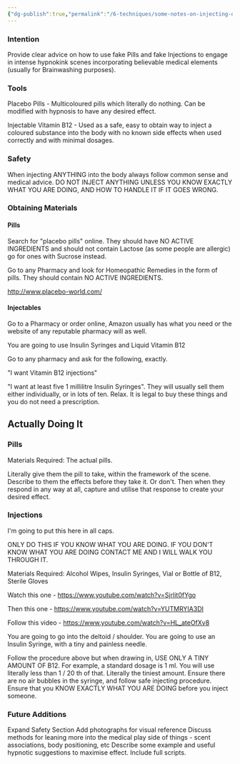 ```yaml
---
{"dg-publish":true,"permalink":"/6-techniques/some-notes-on-injecting-drugs-and-brainwashing-pills/"}
---
```



### Intention

Provide clear advice on how to use fake Pills and fake Injections to engage in intense hypnokink scenes incorporating believable medical elements (usually for Brainwashing purposes).

### Tools

Placebo Pills - Multicoloured pills which literally do nothing. Can be modified with hypnosis to have any desired effect.

Injectable Vitamin B12 - Used as a safe, easy to obtain way to inject a coloured substance into the body with no known side effects when used correctly and with minimal dosages.

### Safety

When injecting ANYTHING into the body always follow common sense and medical advice. DO NOT INJECT ANYTHING UNLESS YOU KNOW EXACTLY WHAT YOU ARE DOING, AND HOW TO HANDLE IT IF IT GOES WRONG.

### Obtaining Materials

#### Pills

Search for "placebo pills" online. They should have NO ACTIVE INGREDIENTS and should not contain Lactose (as some people are allergic) go for ones with Sucrose instead.

Go to any Pharmacy and look for Homeopathic Remedies in the form of pills. They should contain NO ACTIVE INGREDIENTS. 

http://www.placebo-world.com/

#### Injectables

Go to a Pharmacy or order online, Amazon usually has what you need or the website of any reputable pharmacy will as well.

You are going to use Insulin Syringes and Liquid Vitamin B12

Go to any pharmacy and ask for the following, exactly.

"I want Vitamin B12 injections"

"I want at least five 1 millilitre Insulin Syringes". They will usually sell them either individually, or in lots of ten. Relax. It is legal to buy these things and you do not need a prescription.

## Actually Doing It

### Pills

Materials Required: The actual pills.

Literally give them the pill to take, within the framework of the scene. Describe to them the effects before they take it. Or don't. Then when they respond in any way at all, capture and utilise that response to create your desired effect.

### Injections

I'm going to put this here in all caps.

ONLY DO THIS IF YOU KNOW WHAT YOU ARE DOING. IF YOU DON'T KNOW WHAT YOU ARE DOING CONTACT ME AND I WILL WALK YOU THROUGH IT.

Materials Required: Alcohol Wipes, Insulin Syringes, Vial or Bottle of B12, Sterile Gloves

Watch this one - https://www.youtube.com/watch?v=SjrIit0fYgo

Then this one - https://www.youtube.com/watch?v=YUTMRYIA3DI

Follow this video - https://www.youtube.com/watch?v=HL_ateOfXv8

You are going to go into the deltoid / shoulder. You are going to use an Insulin Syringe, with a tiny and painless needle. 

Follow the procedure above but when drawing in, USE ONLY A TINY AMOUNT OF B12. For example, a standard dosage is 1 ml. You will use literally less than 1 / 20 th of that. Literally the tiniest amount. Ensure there are no air bubbles in the syringe, and follow safe injecting procedure. Ensure that you KNOW EXACTLY WHAT YOU ARE DOING before you inject someone.

### Future Additions

Expand Safety Section
Add photographs for visual reference
Discuss methods for leaning more into the medical play side of things - scent associations, body positioning, etc
Describe some example and useful hypnotic suggestions to maximise effect. Include full scripts.